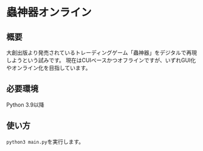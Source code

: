 # 蟲神器オンライン
## 概要
大創出版より発売されているトレーディングゲーム「蟲神器」をデジタルで再現しようという試みです。
現在はCUIベースかつオフラインですが、いずれGUI化やオンライン化を目指しています。

## 必要環境
Python 3.9以降

## 使い方
`python3 main.py`を実行します。